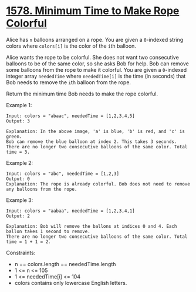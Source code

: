 # [1578. Minimum Time to Make Rope Colorful](https://leetcode.com/problems/minimum-time-to-make-rope-colorful/description/)
 
Alice has `n` balloons arranged on a rope. You are given a `0`-indexed string colors where `colors[i]` is the color of the `i`th balloon.

Alice wants the rope to be colorful. She does not want two consecutive balloons to be of the same color, so she asks Bob for help. Bob can remove some balloons from the rope to make it colorful. You are given a `0`-indexed integer array `neededTime` where `neededTime[i]` is the time (in seconds) that Bob needs to remove the `i`th balloon from the rope.

Return the minimum time Bob needs to make the rope colorful.

 

Example 1:

    Input: colors = "abaac", neededTime = [1,2,3,4,5]
    Output: 3

    Explanation: In the above image, 'a' is blue, 'b' is red, and 'c' is green.
    Bob can remove the blue balloon at index 2. This takes 3 seconds.
    There are no longer two consecutive balloons of the same color. Total time = 3.

Example 2:

    Input: colors = "abc", neededTime = [1,2,3]
    Output: 0
    Explanation: The rope is already colorful. Bob does not need to remove any balloons from the rope.

Example 3:

    Input: colors = "aabaa", neededTime = [1,2,3,4,1]
    Output: 2

    Explanation: Bob will remove the ballons at indices 0 and 4. Each ballon takes 1 second to remove.
    There are no longer two consecutive balloons of the same color. Total time = 1 + 1 = 2.
 

Constraints:

* n == colors.length == neededTime.length
* 1 <= n <= 105
* 1 <= neededTime[i] <= 104
* colors contains only lowercase English letters.